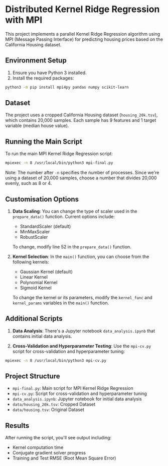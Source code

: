 # Distributed Kernel Ridge Regression with MPI

This project implements a parallel Kernel Ridge Regression algorithm using MPI (Message Passing Interface) for predicting housing prices based on the California Housing dataset.

## Environment Setup

1. Ensure you have Python 3 installed.
2. Install the required packages:

```bash
python3 -m pip install mpi4py pandas numpy scikit-learn
```

## Dataset

The project uses a cropped California Housing dataset (`housing_20k.tsv`), which contains 20,000 samples. Each sample has 9 features and 1 target variable (median house value).

## Running the Main Script

To run the main MPI Kernel Ridge Regression script:

```bash
mpiexec -n 8 /usr/local/bin/python3 mpi-final.py
```

Note: The number after `-n` specifies the number of processes. Since we're using a dataset of 20,000 samples, choose a number that divides 20,000 evenly, such as 8 or 4.

## Customisation Options

1. **Data Scaling**: You can change the type of scaler used in the `prepare_data()` function. Current options include:
   - StandardScaler (default)
   - MinMaxScaler
   - RobustScaler

   To change, modify line 52 in the `prepare_data()` function.

2. **Kernel Selection**: In the `main()` function, you can choose from the following kernels:
   - Gaussian Kernel (default)
   - Linear Kernel
   - Polynomial Kernel
   - Sigmoid Kernel

   To change the kernel or its parameters, modify the `kernel_func` and `kernel_params` variables in the `main()` function.

## Additional Scripts

1. **Data Analysis**: There's a Jupyter notebook `data_analysis.ipynb` that contains initial data analysis.

2. **Cross-Validation and Hyperparameter Testing**: Use the `mpi-cv.py` script for cross-validation and hyperparameter tuning:

```bash
mpiexec -n 8 /usr/local/bin/python3 mpi-cv.py
```

## Project Structure

- `mpi-final.py`: Main script for MPI Kernel Ridge Regression
- `mpi-cv.py`: Script for cross-validation and hyperparameter tuning
- `data_analysis.ipynb`: Jupyter notebook for initial data analysis
- `data/housing_20k.tsv`: Cropped Dataset
- `data/housing.tsv`: Original Dataset

## Results

After running the script, you'll see output including:
- Kernel computation time
- Conjugate gradient solver progress
- Training and Test RMSE (Root Mean Square Error)
